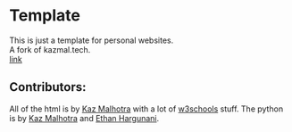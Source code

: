 # Template
This is just a template for personal websites.    
A fork of kazmal.tech.    
[link](https://kazroot.github.io/template/)
## Contributors:
All of the html is by [Kaz Malhotra](https://github.com/kazmalhotra) with a lot of [w3schools](https://w3schools.com) stuff. The python is by [Kaz Malhotra](https://github.com/kazmalhotra) and [Ethan Hargunani](https://github.com/hargunanie). 
